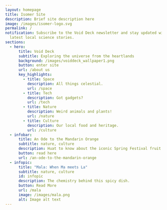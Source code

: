 ```yaml
---
layout: homepage
title: Isomer Site
description: Brief site description here
image: /images/isomer-logo.svg
permalink: /
notification: Subscribe to the Void Deck newsletter and stay updated with the
  latest local science stories.
sections:
  - hero:
      title: Void Deck
      subtitle: Exploring the universe from the heartlands
      background: /images/voiddeck_wallpaper1.png
      button: enter site
      url: /about us
      key_highlights:
        - title: Space
          description: All things celestial.
          url: /space
        - title: Tech
          description: Got gadgets?
          url: /tech
        - title: Nature
          description: Weird animals and plants!
          url: /nature
        - title: Culture
          description: Our local food and heritage.
          url: /culture
  - infobar:
      title: An Ode to the Mandarin Orange
      subtitle: nature, culture
      description: Huat to know about the iconic Spring Festival fruit.
      button: read here
      url: /an-ode-to-the-mandarin-orange
  - infopic:
      title: "Mala: When Ma meets La"
      subtitle: nature, culture
      id: infopic
      description: The chemistry behind this spicy dish.
      button: Read More
      url: /mala
      image: /images/mala.png
      alt: Image alt text
---
```

